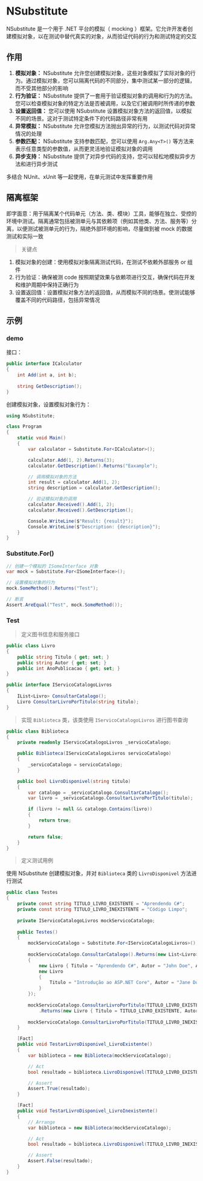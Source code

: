 # NSubstitute

NSubstitute 是一个用于 .NET 平台的模拟（ mocking ）框架。它允许开发者创建模拟对象，以在测试中替代真实的对象，从而验证代码的行为和测试特定的交互



## 作用

1. **模拟对象：** NSubstitute 允许您创建模拟对象，这些对象模拟了实际对象的行为。通过模拟对象，您可以隔离代码的不同部分，集中测试某一部分的逻辑，而不受其他部分的影响
2. **行为验证：** NSubstitute 提供了一套用于验证模拟对象的调用和行为的方法。您可以检查模拟对象的特定方法是否被调用，以及它们被调用时所传递的参数
3. **设置返回值：** 您可以使用 NSubstitute 设置模拟对象方法的返回值，以模拟不同的场景。这对于测试特定条件下的代码路径非常有用
4. **异常模拟：** NSubstitute 允许您模拟方法抛出异常的行为，以测试代码对异常情况的处理
5. **参数匹配：** NSubstitute 支持参数匹配，您可以使用 `Arg.Any<T>()` 等方法来表示任意类型的参数值，从而更灵活地验证模拟对象的调用
6. **异步支持：** NSubstitute 提供了对异步代码的支持，您可以轻松地模拟异步方法和进行异步测试

多结合 NUnit、xUnit 等一起使用，在单元测试中发挥重要作用



## 隔离框架

即字面意：用于隔离某个代码单元（方法、类、模块）工具，能够在独立、受控的环境中测试。隔离通常包括被测单元与其依赖项（例如其他类、方法、服务等）分离，以便测试被测单元的行为，隔绝外部环境的影响，尽量做到被 mock 的数据测试和实际一致



> 关键点

1. 模拟对象的创建：使用模拟对象隔离测试代码，在测试不依赖外部服务 or 组件
2. 行为验证：确保被测 code 按照期望效果与依赖项进行交互，确保代码在开发和维护周期中保持正确行为
3. 设置返回值：设置模拟对象方法的返回值，从而模拟不同的场景。使测试能够覆盖不同的代码路径，包括异常情况



## 示例

### demo

接口：

```c#
public interface ICalculator
{
    int Add(int a, int b);
  
    string GetDescription();
}
```



创建模拟对象，设置模拟对象行为：

```c#
using NSubstitute;

class Program
{
    static void Main()
    {
        var calculator = Substitute.For<ICalculator>();

        calculator.Add(1, 2).Returns(3);
        calculator.GetDescription().Returns("Eaxample"); 

        // 调用模拟对象的方法
        int result = calculator.Add(1, 2);
        string description = calculator.GetDescription();

        // 验证模拟对象的调用
        calculator.Received().Add(1, 2);
        calculator.Received().GetDescription();

        Console.WriteLine($"Result: {result}");
        Console.WriteLine($"Description: {description}");
    }
}
```



### Substitute.For<T>()

```c#
// 创建一个模拟的 ISomeInterface 对象
var mock = Substitute.For<ISomeInterface>();

// 设置模拟对象的行为
mock.SomeMethod().Returns("Test");

// 断言
Assert.AreEqual("Test", mock.SomeMethod());
```



### Test

> 定义图书信息和服务接口

```c#
public class Livro
{ 
    public string Titulo { get; set; }
    public string Autor { get; set; }
    public int AnoPublicacao { get; set; }
}

public interface IServicoCatalogoLivros
{ 
    IList<Livro> ConsultarCatalogo();
    Livro ConsultarLivroPorTitulo(string titulo); 
}
```



> 实现 `Biblioteca` 类，该类使用 `IServicoCatalogoLivros` 进行图书查询

```c#
public class Biblioteca 
{
    private readonly IServicoCatalogoLivros _servicoCatalogo;

    public Biblioteca(IServicoCatalogoLivros servicoCatalogo)
    {
        _servicoCatalogo = servicoCatalogo;
    }

    public bool LivroDisponivel(string titulo)
    {
        var catalogo = _servicoCatalogo.ConsultarCatalogo();
        var livro = _servicoCatalogo.ConsultarLivroPorTitulo(titulo);

        if (livro != null && catalogo.Contains(livro))
        {
            return true;
        }

        return false;
    }
}
```



> 定义测试用例

使用 NSubstitute 创建模拟对象，并对 `Biblioteca` 类的 `LivroDisponivel` 方法进行测试

```c#
public class Testes
{ 
    private const string TITULO_LIVRO_EXISTENTE = "Aprendendo C#"; 
    private const string TITULO_LIVRO_INEXISTENTE = "Código Limpo";
    
    private IServicoCatalogoLivros mockServicoCatalogo; 
    
    public Testes() 
    { 
        mockServicoCatalogo = Substitute.For<IServicoCatalogoLivros>();
        
        mockServicoCatalogo.ConsultarCatalogo().Returns(new List<Livro> 
        { 
            new Livro { Titulo = "Aprendendo C#", Autor = "John Doe", AnoPublicacao = 2020 }, 
            new Livro
            {
                Titulo = "Introdução ao ASP.NET Core", Autor = "Jane Doe", AnoPublicacao = 2019 
            }
        });
        
        mockServicoCatalogo.ConsultarLivroPorTitulo(TITULO_LIVRO_EXISTENTE)
            .Returns(new Livro { Titulo = TITULO_LIVRO_EXISTENTE, Autor = "John Doe", AnoPublicacao = 2020 }); 
        
        mockServicoCatalogo.ConsultarLivroPorTitulo(TITULO_LIVRO_INEXISTENTE).Returns((Livro)null);
    }

    [Fact]
    public void TestarLivroDisponivel_LivroExistente()
    { 
        var biblioteca = new Biblioteca(mockServicoCatalogo);

        // Act
        bool resultado = biblioteca.LivroDisponivel(TITULO_LIVRO_EXISTENTE);

        // Assert
        Assert.True(resultado);
    }

    [Fact]
    public void TestarLivroDisponivel_LivroInexistente()
    {
        // Arrange
        var biblioteca = new Biblioteca(mockServicoCatalogo);

        // Act
        bool resultado = biblioteca.LivroDisponivel(TITULO_LIVRO_INEXISTENTE);

        // Assert
        Assert.False(resultado);
    }
}
```

